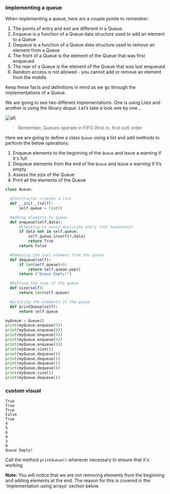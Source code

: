 <!--title={Queue: List Implementation}-->

<!--badges={Algorithms:15}-->

<!--concepts{Queue General, Queue Manipulation}-->


### Implementing a queue

When implementing a queue, here are a couple points to remember:

1. The points of entry and exit are different in a Queue.
2. Enqueue is a function of a Queue data structure used to add an element to a Queue
3. Dequeue is a function of a Queue data structure used to remove an element from a Queue
4. The front of a Queue is the element of the Queue that was first enqueued
5. The rear of a Queue is the element of the Queue that was last enqueued 
6. Random access is not allowed - you cannot add or remove an element from the middle.

Keep these facts and definitions in mind as we go through the implementations of a Queue.

We are going to see two different implementations. One is using Lists and another is using the library *deque*. Let’s take a look one by one...

![alt](https://www.tutorialspoint.com/data_structures_algorithms/images/queue_dequeue_diagram.jpg)

> Remember, Queues operate in FIFO (first in, first out) order

Here we are going to define a class `Queue` using a list and add methods to perform the below operations:

1. Enqueue elements to the beginning of the `Queue` and issue a warning if it's full
2. Dequeue elements from the end of the `Queue` and issue a warning if it’s empty
3. Assess the size of the Queue
4. Print all the elements of the Queue

```python
class Queue:

  #Constructor creates a list
  def __init__(self):
      self.queue = list()

  #Adding elements to queue
  def enqueue(self,data):
      #Checking to avoid duplicate entry (not mandatory)
      if data not in self.queue:
          self.queue.insert(0,data)
          return True
      return False

  #Removing the last element from the queue
  def dequeue(self):
      if len(self.queue)>0:
          return self.queue.pop()
      return ("Queue Empty!")

  #Getting the size of the queue
  def size(self):
      return len(self.queue)

  #printing the elements of the queue
  def printQueue(self):
      return self.queue

myQueue = Queue()
print(myQueue.enqueue(5)) 
print(myQueue.enqueue(6)) 
print(myQueue.enqueue(9)) 
print(myQueue.enqueue(5))
print(myQueue.enqueue(3)) 
print(myQueue.size())     
print(myQueue.dequeue())  
print(myQueue.dequeue())  
print(myQueue.dequeue())  
print(myQueue.dequeue())  
print(myQueue.size())    
print(myQueue.dequeue())  
```

###  custom visual

```
True
True
True
False
True
4
5
6
9
3
0
Queue Empty!
```

Call the method `printQueue()` wherever necessary to ensure that it's working.


**Note:** You will notice that we are not removing elements from the beginning and adding elements at the end. The reason for this is covered in the 'implementation using arrays' section below.